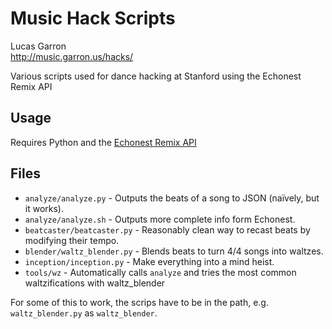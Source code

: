# Music Hack Scripts
Lucas Garron  
<http://music.garron.us/hacks/>

Various scripts used for dance hacking at Stanford using the Echonest Remix API

## Usage
Requires Python and the [Echonest Remix API](https://code.google.com/p/echo-nest-remix/)

## Files

- `analyze/analyze.py` - Outputs the beats of a song to JSON (naïvely, but it works).
- `analyze/analyze.sh` - Outputs more complete info form Echonest.
- `beatcaster/beatcaster.py` - Reasonably clean way to recast beats by modifying their tempo.
- `blender/waltz_blender.py` - Blends beats to turn 4/4 songs into waltzes.
- `inception/inception.py` - Make everything into a mind heist.
- `tools/wz` - Automatically calls `analyze` and tries the most common waltzifications with waltz_blender

For some of this to work, the scrips have to be in the path, e.g. `waltz_blender.py` as `waltz_blender`.
